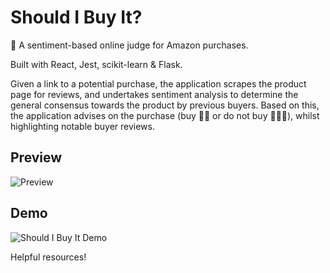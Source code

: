 # Should I Buy It?
🛒 A sentiment-based online judge for Amazon purchases.

Built with React, Jest, scikit-learn & Flask.

Given a link to a potential purchase, the application scrapes the product page for reviews, and undertakes sentiment analysis to determine the general consensus towards the product by previous buyers. Based on this, the application advises on the purchase (buy 👍🏾 or do not buy 🙅🏾‍♀️), whilst highlighting notable buyer reviews.

## Preview
![Preview](https://i.imgur.com/WHgHi8d.png)

## Demo
![Should I Buy It Demo](https://media.giphy.com/media/l46Cmwy8HWPsMcmw8/giphy.gif)

Helpful resources!